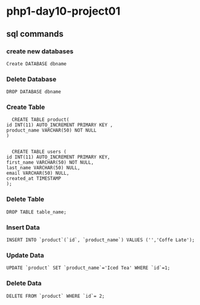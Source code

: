 # php1-day10-project01

## sql commands
 
### create new databases
    Create DATABASE dbname

### Delete Database
    DROP DATABASE dbname

### Create Table 
      CREATE TABLE product(
    id INT(11) AUTO_INCREMENT PRIMARY KEY ,
    product_name VARCHAR(50) NOT NULL
    )

     
      CREATE TABLE users (
    id INT(11) AUTO_INCREMENT PRIMARY KEY,
    first_name VARCHAR(50) NOT NULL,
    last_name VARCHAR(50) NULL,
    email VARCHAR(50) NULL,
    created_at TIMESTAMP
    );

### Delete Table
    DROP TABLE table_name;

### Insert Data 
    INSERT INTO `product`(`id`, `product_name`) VALUES ('','Coffe Late');

### Update Data 
    UPDATE `product` SET `product_name`='Iced Tea' WHERE `id`=1;
### Delete Data
    DELETE FROM `product` WHERE `id`= 2;